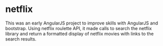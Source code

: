 # netflix
This was an early AngularJS project to improve skills with AngularJS and bootstrap. 
Using netflix roulette API, it made calls to search the netflix library and return a formatted display of netflix movies
with links to the search results.
